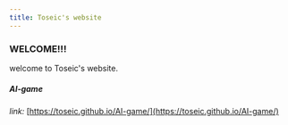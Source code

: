 ```yaml
---
title: Toseic's website
---
```

### WELCOME!!!
welcome to Toseic's website.
##### AI-game
*link:* [https://toseic.github.io/AI-game/](https://toseic.github.io/AI-game/)